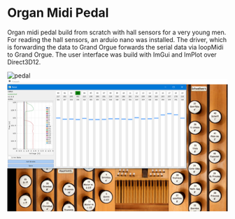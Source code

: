 # Organ Midi Pedal
Organ midi pedal build from scratch with hall sensors for a very young men.
For reading the hall sensors, an arduio nano was installed.
The driver, which is forwarding the data to Grand Orgue forwards
the serial data via loopMidi to Grand Orgue. The user interface was
build with ImGui and ImPlot over Direct3D12.

![pedal](doc/pedal.png)
![driver](doc/driver.png)
